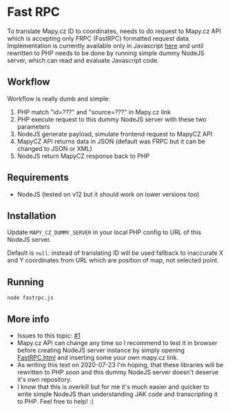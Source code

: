 # Fast RPC

To translate Mapy.cz ID to coordinates, needs to do request to Mapy.cz API which is accepting only FRPC (FastRPC) 
formatted request data. Implementation is currently available only in Javascript 
[here](https://github.com/seznam/JAK/blob/master/util/frpc.js) and until rewritten to PHP needs to be done by running 
simple dummy NodeJS server, which can read and evaluate Javascript code.

## Workflow

Workflow is really dumb and simple: 
1. PHP match "id=???" and "source=???" in Mapy.cz link
1. PHP execute request to this dummy NodeJS server with these two parameters
1. NodeJS generate payload, simulate frontend request to MapyCZ API
1. MapyCZ API returns data in JSON (default was FRPC but it can be changed to JSON or XML)
1. NodeJS return MapyCZ response back to PHP

## Requirements
- NodeJS (tested on v12 but it should work on lower versions too)

## Installation
Update `MAPY_CZ_DUMMY_SERVER` in your local PHP config to URL of this NodeJS server.

Default is `null`: instead of translating ID will be used fallback to inaccurate X and Y coordinates from URL which
are position of map, not selected point.  

## Running
`node fastrpc.js`

## More info

- Issues to this topic: [#1](https://github.com/DJTommek/better-location/issues/1) 
- Mapy.cz API can change any time so I recommend to test it in browser before creating NodeJS server instance 
by simply opening [FastRPC.html](../../fastrpc.html) and inserting some your own mapy.cz link.
- As writing this text on 2020-07-23 I'm hoping, that these libraries will be rewritten to PHP *soon* and this
dummy NodeJS server doesn't deserve it's own repository.
- I know that this is overkill but for me it's much easier and quicker to write simple NodeJS than understanding JAK 
code and transcripting it to PHP. Feel free to help! :)